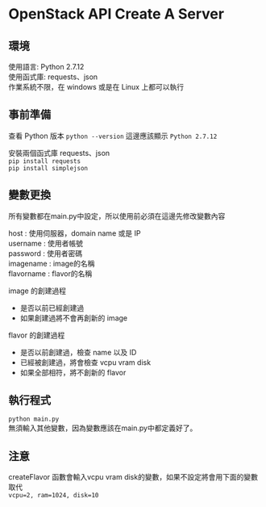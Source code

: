# OpenStack API Create A Server

## 環境
使用語言: Python 2.7.12<br>
使用函式庫: requests、json<br>
作業系統不限，在 windows 或是在 Linux 上都可以執行

## 事前準備
查看 Python 版本 `python --version` 這邊應該顯示 `Python 2.7.12`

安裝兩個函式庫 requests、json<br>
`pip install requests`<br>
`pip install simplejson`

## 變數更換
所有變數都在main.py中設定，所以使用前必須在這邊先修改變數內容

host : 使用伺服器，domain name 或是 IP<br>
username : 使用者帳號<br>
password : 使用者密碼<br>
imagename : image的名稱<br>
flavorname : flavor的名稱

image 的創建過程
 - 是否以前已經創建過
 - 如果創建過將不會再創新的 image

flavor 的創建過程
 - 是否以前創建過，檢查 name 以及 ID
 - 已經被創建過，將會檢查 vcpu vram disk
 - 如果全部相符，將不創新的 flavor

## 執行程式
`python main.py`<br>
無須輸入其他變數，因為變數應該在main.py中都定義好了。

## 注意
createFlavor 函數會輸入vcpu vram disk的變數，如果不設定將會用下面的變數取代<br>
`vcpu=2, ram=1024, disk=10`
